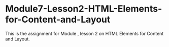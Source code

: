 # Module7-Lesson2-HTML-Elements-for-Content-and-Layout

This is the assignment for Module , lesson 2 on HTML Elements for Content and Layout.
